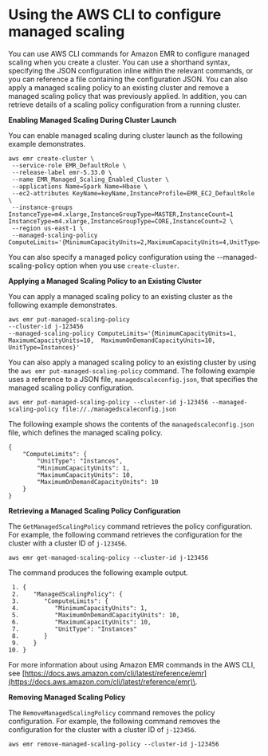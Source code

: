 # Using the AWS CLI to configure managed scaling<a name="managed-scaling-cli"></a>

You can use AWS CLI commands for Amazon EMR to configure managed scaling when you create a cluster\. You can use a shorthand syntax, specifying the JSON configuration inline within the relevant commands, or you can reference a file containing the configuration JSON\. You can also apply a managed scaling policy to an existing cluster and remove a managed scaling policy that was previously applied\. In addition, you can retrieve details of a scaling policy configuration from a running cluster\.

**Enabling Managed Scaling During Cluster Launch**

You can enable managed scaling during cluster launch as the following example demonstrates\.

```
aws emr create-cluster \
 --service-role EMR_DefaultRole \
 --release-label emr-5.33.0 \
 --name EMR_Managed_Scaling_Enabled_Cluster \
 --applications Name=Spark Name=Hbase \
 --ec2-attributes KeyName=keyName,InstanceProfile=EMR_EC2_DefaultRole \
 --instance-groups InstanceType=m4.xlarge,InstanceGroupType=MASTER,InstanceCount=1 InstanceType=m4.xlarge,InstanceGroupType=CORE,InstanceCount=2 \
 --region us-east-1 \
 --managed-scaling-policy ComputeLimits='{MinimumCapacityUnits=2,MaximumCapacityUnits=4,UnitType=Instances}'
```

You can also specify a managed policy configuration using the \-\-managed\-scaling\-policy option when you use `create-cluster`\. 

**Applying a Managed Scaling Policy to an Existing Cluster**

You can apply a managed scaling policy to an existing cluster as the following example demonstrates\.

```
aws emr put-managed-scaling-policy  
--cluster-id j-123456  
--managed-scaling-policy ComputeLimits='{MinimumCapacityUnits=1,
MaximumCapacityUnits=10,  MaximumOnDemandCapacityUnits=10, UnitType=Instances}'
```

You can also apply a managed scaling policy to an existing cluster by using the `aws emr put-managed-scaling-policy` command\. The following example uses a reference to a JSON file, `managedscaleconfig.json`, that specifies the managed scaling policy configuration\.

```
aws emr put-managed-scaling-policy --cluster-id j-123456 --managed-scaling-policy file://./managedscaleconfig.json
```

The following example shows the contents of the `managedscaleconfig.json` file, which defines the managed scaling policy\.

```
{
    "ComputeLimits": {
        "UnitType": "Instances",
        "MinimumCapacityUnits": 1,
        "MaximumCapacityUnits": 10,
        "MaximumOnDemandCapacityUnits": 10
    }
}
```

**Retrieving a Managed Scaling Policy Configuration**

The `GetManagedScalingPolicy` command retrieves the policy configuration\. For example, the following command retrieves the configuration for the cluster with a cluster ID of `j-123456`\.

```
aws emr get-managed-scaling-policy --cluster-id j-123456
```

The command produces the following example output\.

```
 1. {
 2.    "ManagedScalingPolicy": { 
 3.       "ComputeLimits": { 
 4.          "MinimumCapacityUnits": 1,
 5.          "MaximumOnDemandCapacityUnits": 10,
 6.          "MaximumCapacityUnits": 10,
 7.          "UnitType": "Instances"
 8.       }
 9.    }
10. }
```

For more information about using Amazon EMR commands in the AWS CLI, see [https://docs.aws.amazon.com/cli/latest/reference/emr](https://docs.aws.amazon.com/cli/latest/reference/emr)\.

**Removing Managed Scaling Policy**

The `RemoveManagedScalingPolicy` command removes the policy configuration\. For example, the following command removes the configuration for the cluster with a cluster ID of `j-123456`\.

```
aws emr remove-managed-scaling-policy --cluster-id j-123456
```